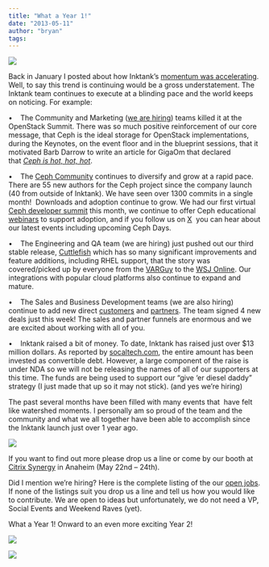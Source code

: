 ```yaml
---
title: "What a Year 1!"
date: "2013-05-11"
author: "bryan"
tags:
---
```


[![](images/DSC_0166.png)](http://www.inktank.com/wp-content/uploads/2013/05/DSC_0166.png "What a Year 1!")

Back in January I posted about how Inktank’s [momentum was accelerating](http://www.inktank.com/culture/the-momentum-continues-to-accelerate-for-inktank-and-ceph/). Well, to say this trend is continuing would be a gross understatement. The Inktank team continues to execute at a blinding pace and the world keeps on noticing. For example:

•    The Community and Marketing ([we are hiring](http://www.inktank.com/careers/)) teams killed it at the OpenStack Summit. There was so much positive reinforcement of our core message, that Ceph is the ideal storage for OpenStack implementations, during the Keynotes, on the event floor and in the blueprint sessions, that it motivated Barb Darrow to write an article for GigaOm that declared that *[Ceph is hot, hot, hot](http://gigaom.com/2013/04/16/top-5-lessons-learned-at-openstack-summit/)*.

•    The [Ceph Community](http://ceph.com/) continues to diversify and grow at a rapid pace. There are 55 new authors for the Ceph project since the company launch (40 from outside of Inktank). We have seen over 1300 commits in a single month!  Downloads and adoption continue to grow. We had our first virtual [Ceph developer summit](http://wiki.ceph.com/01Planning/Developer_Summit) this month, we continue to offer Ceph educational [webinars](http://www.inktank.com/news-events/webinars/) to support adoption, and if you follow us on [X](https://x.com/Inktank/)  you can hear about our latest events including upcoming Ceph Days.

•    The Engineering and QA team (we are hiring) just pushed out our third stable release, [Cuttlefish](http://ceph.com/releases/v0-61-cuttlefish-released/) which has so many significant improvements and feature additions, including RHEL support, that the story was covered/picked up by everyone from the [VARGuy](http://thevarguy.com/big-data-technology-solutions-and-information/inktank-ceph-upgrade-targets-big-data-storage-red-hat-) to the [WSJ Online](http://online.wsj.com/article/PR-CO-20130507-909253.html). Our integrations with popular cloud platforms also continue to expand and mature.

•    The Sales and Business Development teams (we are also hiring) continue to add new direct [customers](http://www.inktank.com/customers/) and [partners](http://www.inktank.com/partners/). The team signed 4 new deals just this week! The sales and partner funnels are enormous and we are excited about working with all of you.

•    Inktank raised a bit of money. To date, Inktank has raised just over $13 million dollars. As reported by [socaltech.com](http://www.socaltech.com/inktank_gets__3_4m_for_cloud_storage_technology/s-0049243.html), the entire amount has been invested as convertible debt. However, a large component of the raise is under NDA so we will not be releasing the names of all of our supporters at this time. The funds are being used to support our “give ‘er diesel daddy” strategy (I just made that up so it may not stick). (and yes we’re hiring)

The past several months have been filled with many events that  have felt like watershed moments. I personally am so proud of the team and the community and what we all together have been able to accomplish since the Inktank launch just over 1 year ago.

[![](images/team.png)](http://www.inktank.com/wp-content/uploads/2013/05/team.png "What a Year 1!")

If you want to find out more please drop us a line or come by our booth at [Citrix Synergy](http://www.citrixsynergy.com/) in Anaheim (May 22nd – 24th).

Did I mention we’re hiring? Here is the complete listing of the our [open jobs](http://www.inktank.com/careers/). If none of the listings suit you drop us a line and tell us how you would like to contribute. We are open to ideas but unfortunately, we do not need a VP, Social Events and Weekend Raves (yet).

What a Year 1! Onward to an even more exciting Year 2!

[![](images/octocake2.png)](http://www.inktank.com/wp-content/uploads/2013/05/octocake2.png "What a Year 1!")

![](http://track.hubspot.com/__ptq.gif?a=265024&k=14&bu=http%3A%2F%2Fwww.inktank.com&r=http%3A%2F%2Fwww.inktank.com%2Fculture%2Fwhat-a-year-1%2F&bvt=rss&p=wordpress)
